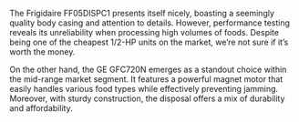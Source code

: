 The Frigidaire FF05DISPC1 presents itself nicely, boasting a seemingly quality body casing and attention to details. However, performance testing reveals its unreliability when processing high volumes of foods. Despite being one of the cheapest 1/2-HP units on the market, we’re not sure if it’s worth the money.

On the other hand, the GE GFC720N emerges as a standout choice within the mid-range market segment. It features a powerful magnet motor that easily handles various food types while effectively preventing jamming. Moreover, with sturdy construction, the disposal offers a mix of durability and affordability.